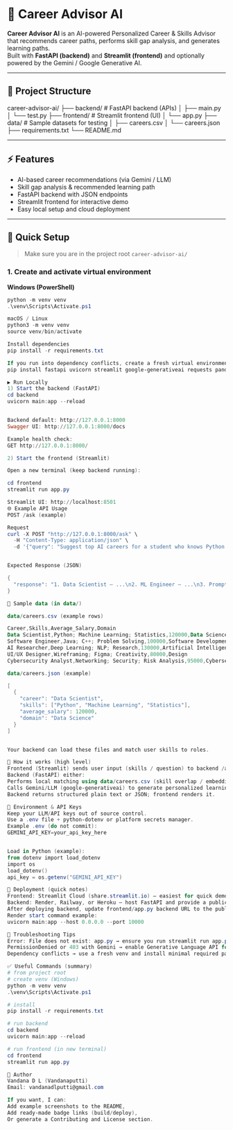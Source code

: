 # 🚀 Career Advisor AI

**Career Advisor AI** is an AI-powered Personalized Career & Skills Advisor that recommends career paths, performs skill gap analysis, and generates learning paths.  
Built with **FastAPI (backend)** and **Streamlit (frontend)** and optionally powered by the Gemini / Google Generative AI.

---

## 📂 Project Structure

career-advisor-ai/
├── backend/ # FastAPI backend (APIs)
│ ├── main.py
│ └── test.py
├── frontend/ # Streamlit frontend (UI)
│ └── app.py
├── data/ # Sample datasets for testing
│ ├── careers.csv
│ └── careers.json
├── requirements.txt
└── README.md


---

## ⚡ Features

- AI-based career recommendations (via Gemini / LLM)
- Skill gap analysis & recommended learning path
- FastAPI backend with JSON endpoints
- Streamlit frontend for interactive demo
- Easy local setup and cloud deployment

---

## 🔧 Quick Setup

> Make sure you are in the project root `career-advisor-ai/`

### 1. Create and activate virtual environment
**Windows (PowerShell)**
```powershell
python -m venv venv
.\venv\Scripts\Activate.ps1

macOS / Linux
python3 -m venv venv
source venv/bin/activate

Install dependencies
pip install -r requirements.txt

If you run into dependency conflicts, create a fresh virtual environment and install minimal required packages:
pip install fastapi uvicorn streamlit google-generativeai requests pandas python-dotenv

▶️ Run Locally
1) Start the backend (FastAPI)
cd backend
uvicorn main:app --reload


Backend default: http://127.0.0.1:8000
Swagger UI: http://127.0.0.1:8000/docs

Example health check:
GET http://127.0.0.1:8000/

2) Start the frontend (Streamlit)

Open a new terminal (keep backend running):

cd frontend
streamlit run app.py

Streamlit UI: http://localhost:8501
🌐 Example API Usage
POST /ask (example)

Request
curl -X POST "http://127.0.0.1:8000/ask" \
  -H "Content-Type: application/json" \
  -d '{"query": "Suggest top AI careers for a student who knows Python and ML"}'


Expected Response (JSON)

{
  "response": "1. Data Scientist — ...\n2. ML Engineer — ...\n3. Prompt Engineer — ..."
}

📁 Sample data (in data/)

data/careers.csv (example rows)

Career,Skills,Average_Salary,Domain
Data Scientist,Python; Machine Learning; Statistics,120000,Data Science
Software Engineer,Java; C++; Problem Solving,100000,Software Development
AI Researcher,Deep Learning; NLP; Research,130000,Artificial Intelligence
UI/UX Designer,Wireframing; Figma; Creativity,80000,Design
Cybersecurity Analyst,Networking; Security; Risk Analysis,95000,Cybersecurity

data/careers.json (example)

[
  {
    "career": "Data Scientist",
    "skills": ["Python", "Machine Learning", "Statistics"],
    "average_salary": 120000,
    "domain": "Data Science"
  }
]


Your backend can load these files and match user skills to roles.

🧭 How it works (high level)
Frontend (Streamlit) sends user input (skills / question) to backend /ask.
Backend (FastAPI) either:
Performs local matching using data/careers.csv (skill overlap / embeddings), or
Calls Gemini/LLM (google-generativeai) to generate personalized learning path + interview tips.
Backend returns structured plain text or JSON; frontend renders it.

🔐 Environment & API Keys
Keep your LLM/API keys out of source control.
Use a .env file + python-dotenv or platform secrets manager.
Example .env (do not commit):
GEMINI_API_KEY=your_api_key_here


Load in Python (example):
from dotenv import load_dotenv
import os
load_dotenv()
api_key = os.getenv("GEMINI_API_KEY")

🚀 Deployment (quick notes)
Frontend: Streamlit Cloud (share.streamlit.io) — easiest for quick demos.
Backend: Render, Railway, or Heroku — host FastAPI and provide a public URL.
After deploying backend, update frontend/app.py backend URL to the public one.
Render start command example:
uvicorn main:app --host 0.0.0.0 --port 10000

🧪 Troubleshooting Tips
Error: File does not exist: app.py → ensure you run streamlit run app.py from the frontend/ folder where app.py exists.
PermissionDenied or 403 with Gemini → enable Generative Language API for the correct Google Cloud project and ensure billing/credentials are correct.
Dependency conflicts → use a fresh venv and install minimal required packages; pin versions in requirements.txt after confirming.

✅ Useful Commands (summary)
# from project root
# create venv (Windows)
python -m venv venv
.\venv\Scripts\Activate.ps1

# install
pip install -r requirements.txt

# run backend
cd backend
uvicorn main:app --reload

# run frontend (in new terminal)
cd frontend
streamlit run app.py

🧾 Author
Vandana D L (Vandanaputti)
Email: vandanadlputti@gmail.com

If you want, I can:
Add example screenshots to the README,
Add ready-made badge links (build/deploy),
Or generate a Contributing and License section.
